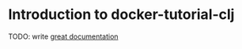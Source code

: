 # Introduction to docker-tutorial-clj

TODO: write [great documentation](http://jacobian.org/writing/what-to-write/)
